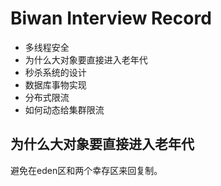 
# Biwan Interview Record #

- 多线程安全
- 为什么大对象要直接进入老年代
- 秒杀系统的设计
- 数据库事物实现
- 分布式限流
- 如何动态给集群限流

## 为什么大对象要直接进入老年代

避免在eden区和两个幸存区来回复制。

